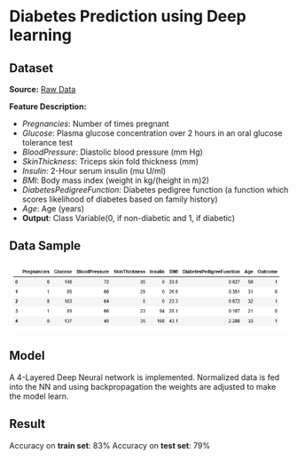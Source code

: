 # Diabetes Prediction using Deep learning
## Dataset
**Source:** [Raw Data](https://raw.githubusercontent.com/susanli2016/Machine-Learning-with-Python/master/diabetes.csv)

**Feature Description:**

* *Pregnancies*: Number of times pregnant
* *Glucose*: Plasma glucose concentration over 2 hours in an oral glucose tolerance test
* *BloodPressure*: Diastolic blood pressure (mm Hg)
* *SkinThickness*: Triceps skin fold thickness (mm)
* *Insulin*: 2-Hour serum insulin (mu U/ml)
* *BMI*: Body mass index (weight in kg/(height in m)2)
* *DiabetesPedigreeFunction*: Diabetes pedigree function (a function which scores likelihood of diabetes based on family history)
* *Age*: Age (years)
* **Output**: Class Variable(0, if non-diabetic and 1, if diabetic)

## Data Sample
![Data Sample](./datahead.png)

## Model

A 4-Layered Deep Neural network is implemented. Normalized data is fed into the NN and using backpropagation the weights are adjusted to make the model learn.
   

## Result

Accuracy on **train set**: 83%
Accuracy on **test set**: 79%

